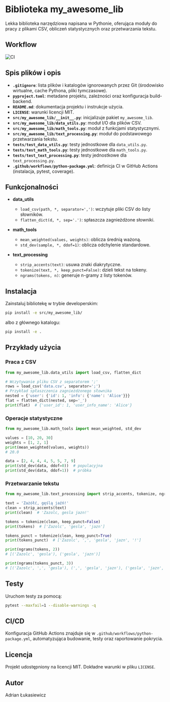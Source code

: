 # Biblioteka my\_awesome\_lib

Lekka biblioteka narzędziowa napisana w Pythonie, oferująca moduły do pracy z plikami CSV, obliczeń statystycznych oraz przetwarzania tekstu.

## Workflow

![CI](https://github.com/alukasiewicz/python-intro/actions/workflows/python-package.yml/badge.svg)


##  Spis plików i opis

* **`.gitignore`**: lista plików i katalogów ignorowanych przez Git (środowisko wirtualne, cache Pythona, pliki tymczasowe).
* **`pyproject.toml`**: metadane projektu, zależności oraz konfiguracja build-backend.
* **`README.md`**: dokumentacja projektu i instrukcje użycia.
* **`LICENSE`**: warunki licencji MIT.
* **`src/my_awesome_lib/__init__.py`**: inicjalizuje pakiet `my_awesome_lib`.
* **`src/my_awesome_lib/data_utils.py`**: moduł I/O dla plików CSV.
* **`src/my_awesome_lib/math_tools.py`**: moduł z funkcjami statystycznymi.
* **`src/my_awesome_lib/text_processing.py`**: moduł do podstawowego przetwarzania tekstu.
* **`tests/test_data_utils.py`**: testy jednostkowe dla `data_utils.py`.
* **`tests/test_math_tools.py`**: testy jednostkowe dla `math_tools.py`.
* **`tests/test_text_processing.py`**: testy jednostkowe dla `text_processing.py`.
* **`.github/workflows/python-package.yml`**: definicja CI w GitHub Actions (instalacja, pytest, coverage).

##  Funkcjonalności

* **data\_utils**

  * `load_csv(path, *, separator=',')`: wczytuje pliki CSV do listy słowników.
  * `flatten_dict(d, *, sep='.')`: spłaszcza zagnieżdżone słowniki.
* **math\_tools**

  * `mean_weighted(values, weights)`: oblicza średnią ważoną.
  * `std_dev(sample, *, ddof=1)`: oblicza odchylenie standardowe.
* **text\_processing**

  * `strip_accents(text)`: usuwa znaki diakrytyczne.
  * `tokenize(text, *, keep_punct=False)`: dzieli tekst na tokeny.
  * `ngrams(tokens, n)`: generuje n-gramy z listy tokenów.

##  Instalacja

Zainstaluj bibliotekę w trybie developerskim:

```bash
pip install -e src/my_awesome_lib/
```

albo z głównego katalogu:

```bash
pip install -e .
```

##  Przykłady użycia

### Praca z CSV

```python
from my_awesome_lib.data_utils import load_csv, flatten_dict

# Wczytywanie pliku CSV z separatorem ';'
rows = load_csv('data.csv', separator=';')
# Przykład spłaszczenia zagnieżdżonego słownika
nested = {'user': {'id': 1, 'info': {'name': 'Alice'}}}
flat = flatten_dict(nested, sep='_')
print(flat)  # {'user_id': 1, 'user_info_name': 'Alice'}
```

### Operacje statystyczne

```python
from my_awesome_lib.math_tools import mean_weighted, std_dev

values = [10, 20, 30]
weights = [1, 2, 1]
print(mean_weighted(values, weights))
# 20.0

data = [2, 4, 4, 4, 5, 5, 7, 9]
print(std_dev(data, ddof=0))  # populacyjna
print(std_dev(data, ddof=1))  # próbka
```

### Przetwarzanie tekstu

```python
from my_awesome_lib.text_processing import strip_accents, tokenize, ngrams

text = 'Zażółć, gęślą jaźń!'
clean = strip_accents(text)
print(clean)  # 'Zazolc, gesla jazn!'

tokens = tokenize(clean, keep_punct=False)
print(tokens)  # ['Zazolc', 'gesla', 'jazn']

tokens_punct = tokenize(clean, keep_punct=True)
print(tokens_punct)  # ['Zazolc', ',', 'gesla', 'jazn', '!']

print(ngrams(tokens, 2))
# [('Zazolc', 'gesla'), ('gesla', 'jazn')]

print(ngrams(tokens_punct, 3))
# [('Zazolc', ',', 'gesla'), (',', 'gesla', 'jazn'), ('gesla', 'jazn', '!')]
```

##  Testy

Uruchom testy za pomocą:

```bash
pytest --maxfail=1 --disable-warnings -q
```

##  CI/CD

Konfiguracja GitHub Actions znajduje się w `.github/workflows/python-package.yml`, automatyzująca budowanie, testy oraz raportowanie pokrycia.

##  Licencja

Projekt udostępniony na licencji MIT. Dokładne warunki w pliku `LICENSE`.

##  Autor

Adrian Łukasiewicz
